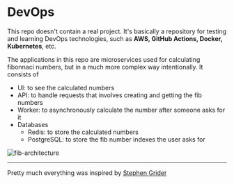 # DevOps

This repo doesn't contain a real project. It's basically a repository for testing and learning DevOps technologies, such as **AWS, GitHub Actions, Docker, Kubernetes**, etc.

The applications in this repo are microservices used for calculating fibonnaci numbers, but in a much more complex way intentionally. It consists of
- UI: to see the calculated numbers
- API: to handle requests that involves creating and getting the fib numbers
- Worker: to asynchronously calculate the number after someone asks for it
- Databases
    - Redis: to store the calculated numbers
    - PostgreSQL: to store the fib number indexes the user asks for

![fib-architecture](https://github.com/gustavenrique/devops/assets/81171856/64e1886c-a021-4a07-b1a2-a69c89e751ba)

---
Pretty much everything was inspired by [Stephen Grider](https://www.udemy.com/course/docker-and-kubernetes-the-complete-guide/)
